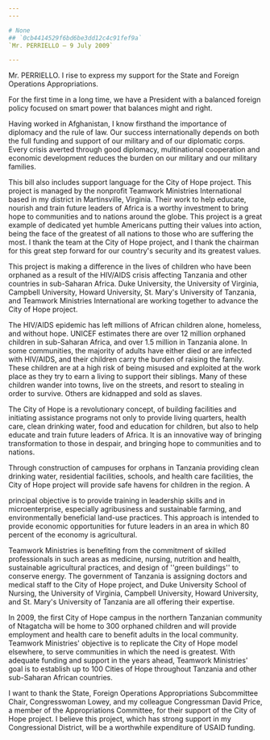 ```yaml
---
---

# None
## `0cb4414529f6bd6be3dd12c4c91fef9a`
`Mr. PERRIELLO — 9 July 2009`

---
```



Mr. PERRIELLO. I rise to express my support for the State and Foreign 
Operations Appropriations.

For the first time in a long time, we have a President with a 
balanced foreign policy focused on smart power that balances might and 
right.

Having worked in Afghanistan, I know firsthand the importance of 
diplomacy and the rule of law. Our success internationally depends on 
both the full funding and support of our military and of our diplomatic 
corps. Every crisis averted through good diplomacy, multinational 
cooperation and economic development reduces the burden on our military 
and our military families.

This bill also includes support language for the City of Hope 
project. This project is managed by the nonprofit Teamwork Ministries 
International based in my district in Martinsville, Virginia. Their 
work to help educate, nourish and train future leaders of Africa is a 
worthy investment to bring hope to communities and to nations around 
the globe. This project is a great example of dedicated yet humble 
Americans putting their values into action, being the face of the 
greatest of all nations to those who are suffering the most. I thank 
the team at the City of Hope project, and I thank the chairman for this 
great step forward for our country's security and its greatest values.

This project is making a difference in the lives of children who have 
been orphaned as a result of the HIV/AIDS crisis affecting Tanzania and 
other countries in sub-Saharan Africa. Duke University, the University 
of Virginia, Campbell University, Howard University, St. Mary's 
University of Tanzania, and Teamwork Ministries International are 
working together to advance the City of Hope project.

The HIV/AIDS epidemic has left millions of African children alone, 
homeless, and without hope. UNICEF estimates there are over 12 million 
orphaned children in sub-Saharan Africa, and over 1.5 million in 
Tanzania alone. In some communities, the majority of adults have either 
died or are infected with HIV/AIDS, and their children carry the burden 
of raising the family. These children are at a high risk of being 
misused and exploited at the work place as they try to earn a living to 
support their siblings. Many of these children wander into towns, live 
on the streets, and resort to stealing in order to survive. Others are 
kidnapped and sold as slaves.

The City of Hope is a revolutionary concept, of building facilities 
and initiating assistance programs not only to provide living quarters, 
health care, clean drinking water, food and education for children, but 
also to help educate and train future leaders of Africa. It is an 
innovative way of bringing transformation to those in despair, and 
bringing hope to communities and to nations.

Through construction of campuses for orphans in Tanzania providing 
clean drinking water, residential facilities, schools, and health care 
facilities, the City of Hope project will provide safe havens for 
children in the region. A


principal objective is to provide training in leadership skills and in 
microenterprise, especially agribusiness and sustainable farming, and 
environmentally beneficial land-use practices. This approach is 
intended to provide economic opportunities for future leaders in an 
area in which 80 percent of the economy is agricultural.

Teamwork Ministries is benefiting from the commitment of skilled 
professionals in such areas as medicine, nursing, nutrition and health, 
sustainable agricultural practices, and design of ''green buildings'' 
to conserve energy. The government of Tanzania is assigning doctors and 
medical staff to the City of Hope project, and Duke University School 
of Nursing, the University of Virginia, Campbell University, Howard 
University, and St. Mary's University of Tanzania are all offering 
their expertise.

In 2009, the first City of Hope campus in the northern Tanzanian 
community of Ntagatcha will be home to 300 orphaned children and will 
provide employment and health care to benefit adults in the local 
community. Teamwork Ministries' objective is to replicate the City of 
Hope model elsewhere, to serve communities in which the need is 
greatest. With adequate funding and support in the years ahead, 
Teamwork Ministries' goal is to establish up to 100 Cities of Hope 
throughout Tanzania and other sub-Saharan African countries.

I want to thank the State, Foreign Operations Appropriations 
Subcommittee Chair, Congresswoman Lowey, and my colleague Congressman 
David Price, a member of the Appropriations Committee, for their 
support of the City of Hope project. I believe this project, which has 
strong support in my Congressional District, will be a worthwhile 
expenditure of USAID funding.